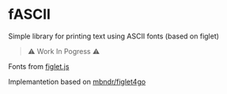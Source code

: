 # fASCII

Simple library for printing text using ASCII fonts (based on figlet)

> :warning: Work In Pogress :warning:

Fonts from [figlet.js](https://github.com/patorjk/figlet.js)

Implemantetion based on [mbndr/figlet4go](https://github.com/mbndr/figlet4go)

